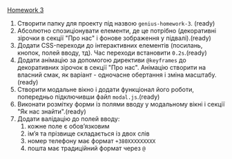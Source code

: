 [Homework 3](https://agarkovsergey.github.io/genius-homework-3/)

1. Створити папку для проекту під назвою `genius-homework-3`. (ready)
2. Абсолютно спозиціонувати елементи, де це потрібно (декоративні зірочки в секції "Про нас" і фонове зображення у
   підвалі).(ready)
3. Додати CSS-переходи до інтерактивних елементів (посилань, кнопок, полей вводу, тд). Час переходи встановити
   `0.2s`.(ready)
4. Додати анімацію за допомогою директиви `@keyframes` до декоративних зірочок в секції "Про нас". Анімацію створити на
   власний смак, як варіант - одночасне обертання і зміна масштабу.(ready)
5. Створити модальне вікно і додати функціонал його роботи, попередньо підключивши файл `modal.js`.(ready)
6. Виконати розмітку форми із полями вводу у модальному вікні і секції "Як нас знайти".(ready)
7. Додати валідацію до полей вводу:
   1. кожне поле є обовʼязковим
   2. імʼя та прізвище складається із двох слів
   3. номер телефону має формат `+380ХХХХХХХХХ`
   4. пошта має традиційний формат через `@`
